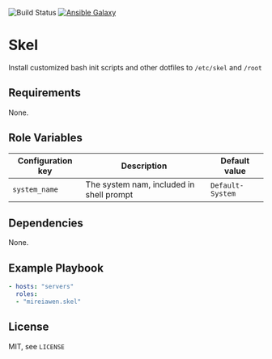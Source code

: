 ![Build Status](https://img.shields.io/gitlab/pipeline-status/mireiawenrose/ansible-roles/skel?branch=master&style=plastic) [![Ansible Galaxy](https://img.shields.io/badge/Ansible%20Galaxy-mireiawen.skel-blueviolet?style=plastic)](https://galaxy.ansible.com/mireiawen/skel)

# Skel
Install customized bash init scripts and other dotfiles to `/etc/skel` and `/root`

## Requirements
None.

## Role Variables
 Configuration key   | Description                              | Default value               
---------------------|------------------------------------------|----------------------
 `system_name`       | The system nam, included in shell prompt | `Default-System`

## Dependencies
None.

## Example Playbook
```yaml
- hosts: "servers"
  roles:
  - "mireiawen.skel"
```

## License
MIT, see `LICENSE`
